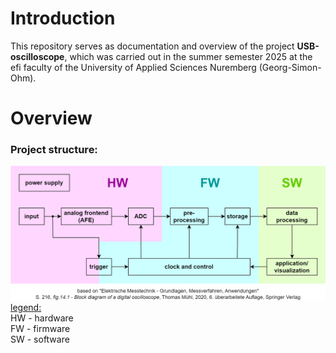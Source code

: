 # Introduction
This repository serves as documentation and overview of the project **USB-oscilloscope**,
which was carried out in the summer semester 2025 at the efi faculty of the University of Applied Sciences Nuremberg (Georg-Simon-Ohm).
# Overview
### Project structure:
![Project structure separated into areas of responsibility.](doc/img/Projektstruktur.png)
<ins>legend:</ins>\
HW - hardware\
FW - firmware\
SW - software
